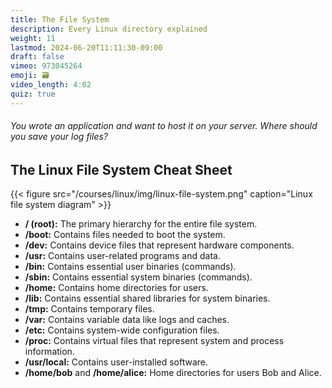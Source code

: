 ```yaml
---
title: The File System
description: Every Linux directory explained
weight: 11
lastmod: 2024-06-20T11:11:30-09:00
draft: false
vimeo: 973045264
emoji: 🗃️
video_length: 4:02
quiz: true
---
```


<quiz-modal options="/etc/log:/home/apps/log:/log:/var/log" answer="/var/log" prize="2">
  <h6>You wrote an application and want to host it on your server. Where should you save your log files?</h6>
</quiz-modal>

## The Linux File System Cheat Sheet

{{< figure src="/courses/linux/img/linux-file-system.png" caption="Linux file system diagram" >}}

- **/ (root):** The primary hierarchy for the entire file system.
- **/boot:** Contains files needed to boot the system.
- **/dev:** Contains device files that represent hardware components.
- **/usr:** Contains user-related programs and data.
- **/bin:** Contains essential user binaries (commands).
- **/sbin:** Contains essential system binaries (commands).
- **/home:** Contains home directories for users.
- **/lib:** Contains essential shared libraries for system binaries.
- **/tmp:** Contains temporary files.
- **/var:** Contains variable data like logs and caches.
- **/etc:** Contains system-wide configuration files.
- **/proc:** Contains virtual files that represent system and process information.
- **/usr/local:** Contains user-installed software.
- **/home/bob** and **/home/alice:** Home directories for users Bob and Alice.